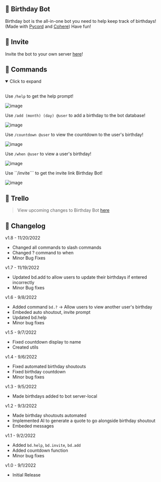 ## :cake: Birthday Bot
Birthday bot is the all-in-one bot you need to help keep track of birthdays! (Made with [Pycord](https://docs.pycord.dev/en/stable/) and [Cohere](https://cohere.ai/)) Have fun!

## :partying_face: Invite
Invite the bot to your own server [here](https://discord.com/oauth2/authorize?client_id=1013565711030956073&scope=bot&permissions=8)!

## :crown: Commands
<details open>
<summary>Click to expand</summary>
<br>

Use ```/help``` to get the help prompt!

![image](https://user-images.githubusercontent.com/94326100/188786022-b5e70548-6c58-4544-bd24-8ccb20d9ebf2.png)

Use ```/add (month) (day) @user``` to add a birthday to the bot database!

![image](https://user-images.githubusercontent.com/94326100/189268989-8f40073b-94ee-4a00-b883-4f9d37f01742.png)

Use ```/countdown @user``` to view the countdown to the user's birthday!

![image](https://user-images.githubusercontent.com/94326100/189269031-c7ed2369-ba66-49b3-bae9-a23315cc3185.png)

Use ```/when @user``` to view a user's birthday!

![image](https://user-images.githubusercontent.com/94326100/189269112-e9988bf4-503c-4399-9df2-9826de6fb5e4.png)

Use ``/invite``` to get the invite link Birthday Bot!

![image](https://user-images.githubusercontent.com/94326100/189269178-f18bde27-1ee3-4aa4-94ab-0b3b3b62bef1.png)
</details>

## 🎈 Trello
> View upcoming changes to Birthday Bot [here](https://trello.com/b/1y3e531r/birthday-bot)

## :tada: Changelog

v1.8 - 11/20/2022

* Changed all commands to slash commands
* Changed ? command to when
* Minor Bug Fixes

v1.7 - 11/19/2022

* Updated bd.add to allow users to update their birthdays if entered incorrectly
* Minor Bug fixes

v1.6 - 9/8/2022

* Added command `bd.?` -> Allow users to view another user's birthday
* Embeded auto shoutout, invite prompt
* Updated bd.help
* Minor bug fixes

v1.5 - 9/7/2022

* Fixed countdown display to name
* Created utils

v1.4 - 9/6/2022

* Fixed automated birthday shoutouts
* Fixed birthday countdown
* Minor bug fixes

v1.3 - 9/5/2022

* Made birthdays added to bot server-local

v1.2 - 9/3/2022

* Made birthday shoutouts automated
* Implemented AI to generate a quote to go alongside birthday shoutout
* Embeded messages


v1.1 - 9/2/2022

* Added `bd.help`, `bd.invite`, `bd.add`
* Added countdown function
* Minor bug fixes

v1.0 - 9/1/2022

* Initial Release
